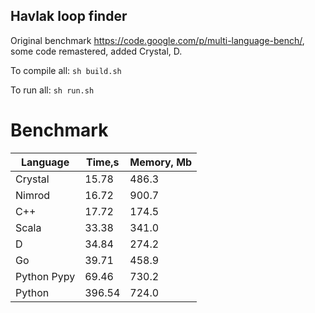 Havlak loop finder
------------------

Original benchmark https://code.google.com/p/multi-language-bench/, some code remastered, added Crystal, D.

To compile all: `sh build.sh`

To run all: `sh run.sh`

# Benchmark

| Language        | Time,s  | Memory, Mb |
| --------------- | ------- | ---------- |
| Crystal         | 15.78   | 486.3      |
| Nimrod          | 16.72   | 900.7      |
| C++             | 17.72   | 174.5      |
| Scala           | 33.38   | 341.0      |
| D               | 34.84   | 274.2      |
| Go              | 39.71   | 458.9      |
| Python Pypy     | 69.46   | 730.2      |
| Python          | 396.54  | 724.0      |

